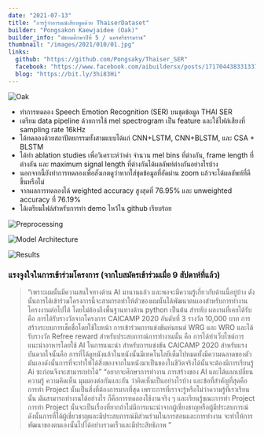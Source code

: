 ```yaml
---
date: "2021-07-13"
title: "การรู้จำอารมณ์เสียงพูดด้วย ThaiserDataset"
builder: "Pongsakon Kaewjaidee (Oak)"
builder_info: "มัธยมศึกษาปีที่ 5 / นครศรีธรรมราช"
thumbnail: "/images/2021/010/01.jpg"
links:
  github: "https://github.com/Pongsaky/Thaiser_SER"
  facebook: "https://www.facebook.com/aibuildersx/posts/171704438331337"
  blog: "https://bit.ly/3hi83Hi"
---
```


![Oak](images/2021/010/01.jpg)

- ทำการทดลอง Speech Emotion Recognition (SER) บนชุดข้อมูล THAI SER
- เตรียม data pipeline ด้วยการใช้ mel spectrogram เป็น feature และใช้ไฟล์เสียงที่ sampling rate 16kHz
- ได้ทดลองด้วยสถาปัตยกรรมทั้งสามแบบได้แก่ CNN+LSTM, CNN+BLSTM, และ CSA + BLSTM
- ได้ทำ ablation studies เพื่อวิเคราะห์ว่าค่า จำนวน mel bins ที่ต่างกัน, frame length ที่ต่างกัน และ maximum signal length ที่ต่างกันได้ผลลัพท์ต่างกันอย่างไรบ้าง
- นอกจากนี้ยังทำการทดลองเพื่อสังเกตดูว่าหากใส่ชุดข้อมูลที่อัดผ่าน zoom แล้วจะได้ผลลัพท์ที่ดีขึ้นหรือไม่
- จากผลการทดลองได้ weighted accuracy สูงสุดที่ 76.95% และ unweighted accuracy ที่ 76.19%
- ได้เตรียมไฟล์สำหรับการทำ demo ไหว้ใน github เรียบร้อย

![Preprocessing](images/2021/010/02.png)


![Model Architecture](images/2021/010/03.jpg)


![Results](images/2021/010/04.png)

### แรงจูงใจในการเข้าร่วมโครงการ (จากใบสมัครเข้าร่วมเมื่อ 9 สัปดาห์ที่แล้ว)

> “เพราะผมนั้นมีความสนใจทางด้าน AI มานานแล้ว และพอจะมีความรู้เกี่ยวกับด้านนี้อยู่บ้าง ดังนั้นการได้เข้าร่วมโครงการนี้จะสามารถทำให้ตัวของผมนั้นได้พัฒนาตนเองสำหรับการทำงาน โครงงานต่อไปได้ โดยไม่ต้องถึงพื้นฐานทางด้าน python เป็นต้น สำรหับ ผลงานที่เคยได้รับ คือ การได้รับรางวัลจากโครงการ CAICAMP 2020 อันดับที่ 3 รางวัล 10,000 บาท การสร้างระบบการเช็คชื่อโดยใช้ใบหน้า การเข้าร่วมการแข่งขันห่นยนต์ WRG และ WRO และได้รับรางวัล Refree reward สำหรับประสบการณ์การทำงานนั้น คือ การได้ทำเว็บไซต์การแนะนำอาหารโดยใช้ AI ในการแนะนำ สำหรับการแข่งขัน CAICAMP 2020 สำหรับแรงบันดาลใจนั้นคือ การที่ได้ดูหนังแล้วในหนังนั้นมีเทคโนโลยีเต็มไปหมดทั้งมีความฉลาดของตัวมันเองดังนั้นการที่จะทำให้ได้สิ่งของจากในหนังมาเป็นของในชีวิตจริงได้นั้นจะต้องมีการเรียนรู้ Ai ซะก่อนจึงจะสามารถทำได้”
> “อยากจะศึกษาการทำงาน การสร้างของ AI และได้แลกเปลี่ยนความรู้ ความคิดเห็น มุมมองต่อกันและกัน ว่าคิดเห็นเป็นอย่างไรบ้าง และข้อที่สำคัญที่สุดคือ การทำ Project นั้นเป็นสิ่งที่ต้องการมากที่สุด เพราะการที่เราจะรู้หรือไม่ว่าความรู้ที่เราเรียนนั้น มันสามารถทำงานได้อย่างไร ก็คือการทดลองใช้งานจริง ๆ และเรียนรู้ขณะการทำ Project การทำ Project นั้นจะเป็นเรื่องที่ยากถ้าไม่มีการแนะนำจากผู้เชี่ยงชาญหรือผู้มีประสบการณ์ ดังนั้นการที่ได้ผู้เชี่ยวชาญและมีประสบการณ์มีส่วนร่วมในการสอนและการทำงาน จะทำให้การพัฒนาของตนเองนั้นไปได้อย่างรวดเร็วและมีประสิทธิภาพ ”